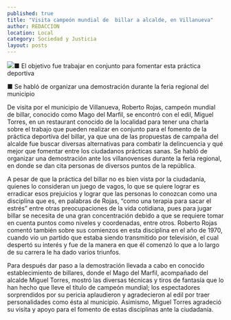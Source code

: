 ```yaml
---
published: true
title: "Visita campeón mundial de  billar a alcalde, en Villanueva"
author: REDACCION
location: Local
category: Sociedad y Justicia
layout: posts
---
```


![](http://i.imgur.com/S9D6KP7m.jpg)■ El objetivo fue trabajar en conjunto para fomentar esta práctica deportiva

■ Se habló de organizar una demostración durante la feria regional del municipio

De visita por el municipio de Villanueva, Roberto Rojas,  campeón mundial de billar, conocido como Mago del Marfil, se encontró con el edil, Miguel Torres, en un restaurant conocido de la localidad para tener una charla sobre el trabajo que pueden realizar en conjunto para el fomento de la práctica deportiva del billar, ya que una de las propuestas de campaña del alcalde fue  buscar diversas alternativas para combatir la delincuencia y qué mejor que fomentar entre los ciudadanos prácticas sanas. Se habló de organizar una demostración ante los villanovenses durante la feria regional, en donde se dan cita personas de diversos puntos de la república.

A pesar de que la práctica del billar no es bien vista por la ciudadanía, quienes lo consideran un juego de vagos, lo que se quiere lograr es erradicar esos prejuicios y lograr que las personas lo conozcan como una disciplina que es, en palabras de Rojas, “como una terapia para sacar el estrés” entre otras preocupaciones de la vida cotidiana, pues para jugar billar se necesita de una gran concentración debido a que se requiere tomar en cuenta puntos como niveles y  coordenadas, entre otros. Roberto Rojas comentó también sobre sus comienzos en esta disciplina en el  año de 1970, cuando vio un partido que estaba siendo transmitido por televisión, el cual despertó su interés y fue de la manera en que él comenzó lo que a lo largo de su carrera le ha dado varios triunfos.

Para después dar paso a la demostración llevada a cabo en conocido establecimiento de billares, donde el Mago del Marfil, acompañado del alcalde Miguel Torres,  mostró las diversas técnicas  y tiros de fantasía que lo han hecho que lleve el título de campeón mundial; los espectadores sorprendidos por su pericia aplaudieron y agradecieron al edil por traer personalidades como ésta al municipio. Asimismo, Miguel Torres agradeció su visita y apoyo  para el fomento de estas disciplinas ante la ciudadanía.
